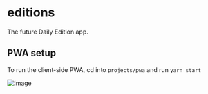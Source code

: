 # editions

The future Daily Edition app.

## PWA setup

To run the client-side PWA, cd into `projects/pwa` and run `yarn start`

![image](https://user-images.githubusercontent.com/11539094/56376453-d2a38f80-61ff-11e9-9c78-c2875b22b551.png)
